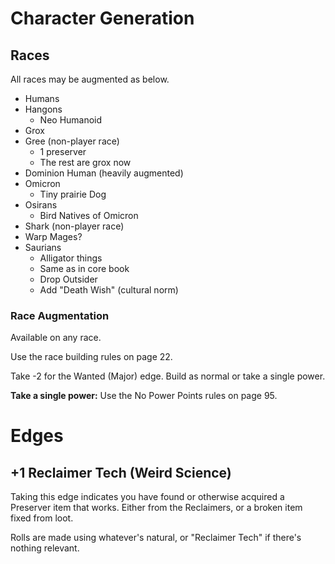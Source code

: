 # Character Generation
## Races

All races may be augmented as below.

* Humans
* Hangons
  * Neo Humanoid
* Grox
* Gree (non-player race)
  * 1 preserver
  * The rest are grox now
* Dominion Human (heavily augmented)
* Omicron
  * Tiny prairie Dog
* Osirans
  * Bird Natives of Omicron
* Shark (non-player race)
* Warp Mages?
* Saurians
  * Alligator things
  * Same as in core book
  * Drop Outsider
  * Add "Death Wish" (cultural norm)

### Race Augmentation

Available on any race.

Use the race building rules on page 22.

Take -2 for the Wanted (Major) edge. Build as normal or take a single power.

**Take a single power:** Use the No Power Points rules on page 95.

# Edges

## +1 Reclaimer Tech (Weird Science)

Taking this edge indicates you have found or otherwise acquired a Preserver item that works. Either from the Reclaimers, or a broken item fixed from loot.

Rolls are made using whatever's natural, or "Reclaimer Tech" if there's nothing relevant.


